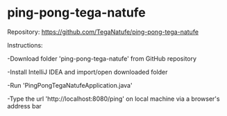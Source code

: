 # ping-pong-tega-natufe
Repository: https://github.com/TegaNatufe/ping-pong-tega-natufe

Instructions:

-Download folder 'ping-pong-tega-natufe' from GitHub repository

-Install IntelliJ IDEA and import/open downloaded folder

-Run 'PingPongTegaNatufeApplication.java'

-Type the url 'http://localhost:8080/ping' on local machine via a browser's address bar
